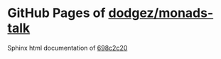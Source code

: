 GitHub Pages of [dodgez/monads-talk](https://github.com/dodgez/monads-talk.git)
===
Sphinx html documentation of [698c2c20](https://github.com/dodgez/monads-talk/tree/698c2c20313fec78356287201226243de014c577)
